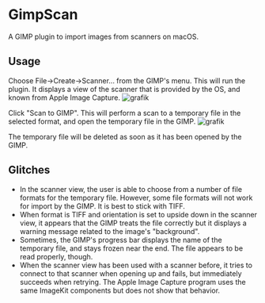 # GimpScan
A GIMP plugin to import images from scanners on macOS.

## Usage
Choose File->Create->Scanner... from the GIMP's menu. This will run the plugin. It displays a view of the scanner that is provided by the OS, and known from Apple Image Capture.
![grafik](https://user-images.githubusercontent.com/28909687/82439507-15870500-9a9b-11ea-84bc-753f9883e3be.png)

Click "Scan to GIMP". This will perform a scan to a temporary file in the selected format, and open the temporary file in the GIMP.
![grafik](https://user-images.githubusercontent.com/28909687/82439821-9940f180-9a9b-11ea-8c77-1b6a0b87a5e0.png)

The temporary file will be deleted as soon as it has been opened by the GIMP.

## Glitches
* In the scanner view, the user is able to choose from a number of file formats for the temporary file. However, some file formats will not work for import by the GIMP. It is best to stick with TIFF.
* When format is TIFF and orientation is set to upside down in the scanner view, it appears that the GIMP treats the file correctly but it displays a warning message related to the image's "background".
* Sometimes, the GIMP's progress bar displays the name of the temporary file, and stays frozen near the end. The file appears to be read properly, though.
* When the scanner view has been used with a scanner before, it tries to connect to that scanner when opening up and fails, but
immediately succeeds when retrying. The Apple Image Capture program uses the same ImageKit components but does not show that behavior.
